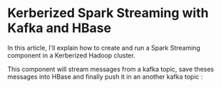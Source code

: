# Kerberized Spark Streaming with Kafka and HBase

In this article, I'll explain how to create and run a Spark Streaming component in a Kerberized Hadoop cluster.

This component will stream messages from a kafka topic, save theses messages into HBase and finally push it in an another kafka topic :

